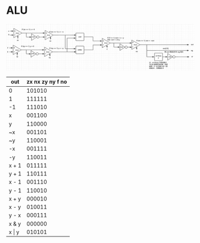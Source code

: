 # ALU

![](../imgs/hack-alu.png)



| out    | zx nx zy ny f no |
| ------ | ---------------- |
| 0      | 101010           |
| 1      | 111111           |
| -1     | 111010           |
| x      | 001100           |
| y      | 110000           |
| ~x     | 001101           |
| ~y     | 110001           |
| -x     | 001111           |
| -y     | 110011           |
| x + 1  | 011111           |
| y + 1  | 110111           |
| x - 1  | 001110           |
| y - 1  | 110010           |
| x + y  | 000010           |
| x - y  | 010011           |
| y - x  | 000111           |
| x & y  | 000000           |
| x \| y | 010101           |